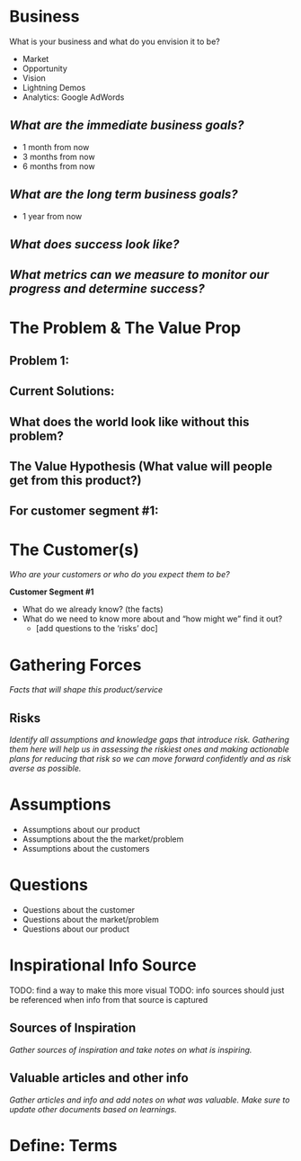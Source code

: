 # Business 

What is your business and what do you envision it to be?

* Market
* Opportunity
* Vision
* Lightning Demos
* Analytics: Google AdWords



*What are the immediate business goals?*
--------------------------------------
* 1 month from now
* 3 months from now
* 6 months from now

*What are the long term business goals?*
------
* 1 year from now

*What does success look like?*
-----------

*What metrics can we measure to monitor our progress and determine success?*
-------------

# The Problem & The Value Prop

## Problem 1: 

Current Solutions:
------------------

What does the world look like without this problem?
----------------------

## The Value Hypothesis (What value will people get from this product?)

For customer segment #1:
-------------------

# The Customer(s)
*Who are your customers or who do you expect them to be?*

**Customer Segment #1**

* What do we already know? (the facts)
* What do we need to know more about and “how might we” find it out?
  * [add questions to the ‘risks’ doc]

# Gathering Forces
*Facts that will shape this product/service*

## Risks

*Identify all assumptions and knowledge gaps that introduce risk. Gathering them here will help us in assessing the riskiest ones and making actionable plans for reducing that risk so we can move forward confidently and as risk averse as possible.*

# Assumptions

* Assumptions about our product
* Assumptions about the the market/problem
* Assumptions about the customers

# Questions

* Questions about the customer
* Questions about the market/problem
* Questions about our product

# Inspirational Info Source

TODO: find a way to make this more visual
TODO: info sources should just be referenced when info from that source is captured

Sources of Inspiration
----------------------
*Gather sources of inspiration and take notes on what is inspiring.*

Valuable articles and other info
------------
*Gather articles and info and add notes on what was valuable. Make sure to update other documents based on learnings.*

# Define: Terms